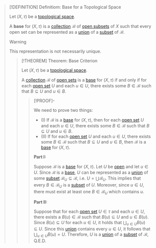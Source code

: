 >[!DEFINITION] Definitiom: Base for a Topological Space
>
>Let $(X, \tau)$ be a [topological space](../Topological%20Space.md).
>
>A **base** for $(X,\tau)$ is a [collection](../../../Set%20Theory/Collections/Collection.md) $\mathcal{B}$ of [open subsets](../Open%20Sets/Open%20Subset.md) of $X$ such that every open set can be represented as a [union](../../../Set%20Theory/Collections/Union%20of%20a%20Collection.md) of a [subset](../../../Set%20Theory/Subset.md) of $\mathcal{B}$.
>
>>[!WARNING]
>>
>>This representation is not necessarily unique.
>>
>
>>[!THEOREM] Theorem: Base Criterion
>>
>>Let $(X, \tau)$ be a [topological space](../Topological%20Space.md).
>>
>>A [collection](../../../Set%20Theory/Collections/Collection.md) $\mathcal{B}$ of [open sets](../Open%20Sets/Open%20Subset.md) is a [base](Base%20for%20a%20Topological%20Space.md) for $(X, \tau)$ if and only if for each [open set](../Open%20Sets/Open%20Subset.md) $U$ and each $u \in U$, there exists some $B \in \mathcal{B}$ such that $B \subseteq U$ and $u \in B$.
>>
>>>[!PROOF]-
>>>
>>>We need to prove two things:
>>>- (I) If $\mathcal{B}$ is a [base](Base%20for%20a%20Topological%20Space.md) for $(X, \tau)$, then for each [open set](../Open%20Sets/Open%20Subset.md) $U$ and each $u \in U$, there exists some $B \in \mathcal{B}$ such that $B \subseteq U$ and $u \in B$.
>>>- (II) If for each [open set](../Open%20Sets/Open%20Subset.md) $U$ and each $u \in U$, there exists some $B \in \mathcal{B}$ such that $B \subseteq U$ and $u \in B$, then $\mathcal{B}$ is a  [base](Base%20for%20a%20Topological%20Space.md) for $(X, \tau)$.
>>>
>>>**Part I:**
>>>
>>>Suppose $\mathcal{B}$ is a [base](Base%20for%20a%20Topological%20Space.md) for $(X, \tau)$. Let $U$ be [open](../Open%20Sets/Open%20Subset.md) and let $u \in U$. Since $\mathcal{B}$ is a [base](Base%20for%20a%20Topological%20Space.md), $U$ can be represented as a [union](../../../Set%20Theory/Collections/Union%20of%20a%20Collection.md) of some [subset](../../../Set%20Theory/Subset.md) $\mathcal{B}_U \subseteq \mathcal{B}$, i.e. $U = \bigcup \mathcal{B}_U$. This implies that every $B \in \mathcal{B}_U$ is a [subset](../../../Set%20Theory/Subset.md) of $U$. Moreover, since $u \in U$, there must exist at least one $B \in \mathcal{B}_U$ which contains $u$.
>>>
>>>**Part II:**
>>>
>>>Suppose that for each [open set](../Open%20Sets/Open%20Subset.md) $U \in \tau$ and each $u \in U$, there exists a $B(u) \in \mathcal{B}$ such that $B(u) \subseteq U$ and $u \in B(u)$. Since $B(u) \subseteq U$ for each $u \in U$, it holds that $\bigcup_{u \in U} B(u) \subseteq U$. Since this [union](../../../Set%20Theory/Collections/Union%20of%20a%20Collection.md) contains every $u \in U$, it follows that $\bigcup_{u \in U} B(u) = U$. Therefore, $U$ is a [union](../../../Set%20Theory/Collections/Union%20of%20a%20Collection.md) of a [subset](../../../Set%20Theory/Subset.md) of $\mathcal{B}$, Q.E.D.
>>>
>>
>
